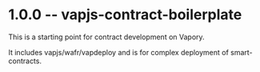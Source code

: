 # 1.0.0 -- vapjs-contract-boilerplate

This is a starting point for contract development on Vapory.

It includes vapjs/wafr/vapdeploy and is for complex deployment of smart-contracts. 

